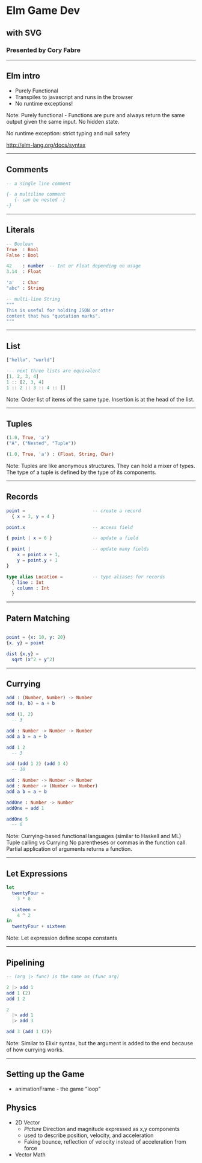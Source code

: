 # Elm Game Dev
## with SVG

### Presented by Cory Fabre

---

## Elm intro

- Purely Functional
- Transpiles to javascript and runs in the browser
- No runtime exceptions!

Note:
Purely functional - Functions are pure and always return the same output given
the same input. No hidden state.

No runtime exception: strict typing and null safety

http://elm-lang.org/docs/syntax

---

## Comments

```elm
-- a single line comment

{- a multiline comment
   {- can be nested -}
-}
```

---

## Literals

```elm
-- Boolean
True  : Bool
False : Bool

42    : number  -- Int or Float depending on usage
3.14  : Float

'a'   : Char
"abc" : String

-- multi-line String
"""
This is useful for holding JSON or other
content that has "quotation marks".
"""
```

---

## List

```elm
["hello", "world"]

--- next three lists are equivalent
[1, 2, 3, 4]
1 :: [2, 3, 4]
1 :: 2 :: 3 :: 4 :: []
```

Note:
Order list of items of the same type. Insertion is at the head of the list.

---

## Tuples

```elm
(1.0, True, 'a')
("A", ("Nested", "Tuple"))

(1.0, True, 'a') : (Float, String, Char)
```

Note:
Tuples are like anonymous structures. They can hold a mixer of types. The type
of a tuple is defined by the type of its components.


---

## Records

```elm
point =                         -- create a record
  { x = 3, y = 4 }

point.x                         -- access field

{ point | x = 6 }               -- update a field

{ point |                       -- update many fields
    x = point.x + 1,
    y = point.y + 1
}

type alias Location =           -- type aliases for records
  { line : Int
  , column : Int
  }
```

---

## Patern Matching

```elm

point = {x: 10, y: 20}
{x, y} = point

dist {x,y} =
  sqrt (x^2 + y^2)
```

---

## Currying

```elm
add : (Number, Number) -> Number
add (a, b) = a + b

add (1, 2)
  -- 3

add : Number -> Number -> Number
add a b = a + b

add 1 2
  -- 3

add (add 1 2) (add 3 4)
  -- 10

add : Number -> Number -> Number
add : Number -> (Number -> Number)
add a b = a + b

addOne : Number -> Number
addOne = add 1

addOne 5
  -- 6
```

Note:
Currying-based functional languages (similar to Haskell and ML)
Tuple calling vs Currying
No parentheses or commas in the function call.
Partial application of arguments returns a function.

---

## Let Expressions

```elm
let
  twentyFour =
    3 * 8

  sixteen =
    4 ^ 2
in
  twentyFour + sixteen
```


Note:
Let expression define scope constants


---

## Pipelining

```elm
-- (arg |> func) is the same as (func arg)

2 |> add 1
add 1 (2)
add 1 2

2
  |> add 1
  |> add 3

add 3 (add 1 (2))
```

Note:
Similar to Elixir syntax, but the argument is added to the end because of how
currying works.

---

## Setting up the Game
* animationFrame - the game "loop"

## Physics
* 2D Vector
    * _Picture_ Direction and magnitude expressed as x,y components
    * used to describe position, velocity, and acceleration
    * Faking bounce, reflection of velocity instead of acceleration from force
* Vector Math

